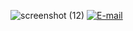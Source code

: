 ![screenshot (12)](https://user-images.githubusercontent.com/92306660/158033523-1988a39e-099b-42e4-9d2d-380310ee49c3.png)
[![E-mail](https://img.icons8.com/fluency/40/000000/circled-envelope.png)](Matarykh100@gmail.com)

